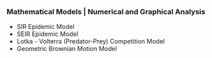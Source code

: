 ### Mathematical Models | Numerical and Graphical Analysis 

* SIR Epidemic Model
* SEIR Epidemic Model
* Lotka - Volterra (Predator-Prey) Competition Model
* Geometric Brownian Motion Model



